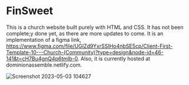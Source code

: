 # FinSweet
This is a church website built purely with HTML and CSS. It has not been complete;y done yet, as there are more updates to come. It is an implementation of a figma link, https://www.figma.com/file/UGIZd9YxrSSIHo4nbSE5cp/Client-First-Template-10---Church-(Community)?type=design&node-id=46-141&t=cH7Bu4gnQ4p6tmIb-0. Also, it is currently hosted at dominionassemble.netlify.com.

![Screenshot 2023-05-03 104627](https://user-images.githubusercontent.com/99284883/236226054-e21cfce4-f8b4-42f4-889e-136577cfb82a.png)
